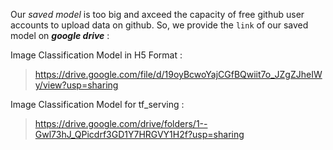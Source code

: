 Our *saved model* is too big and axceed the capacity of free github user accounts to upload data on github. So, we provide the `link` of our saved model on ***google drive*** :

Image Classification Model in H5 Format :
> https://drive.google.com/file/d/19oyBcwoYajCGfBQwiit7o_JZgZJheIWy/view?usp=sharing

Image Classification Model for tf_serving :
> https://drive.google.com/drive/folders/1--Gwl73hJ_QPicdrf3GD1Y7HRGVY1H2f?usp=sharing